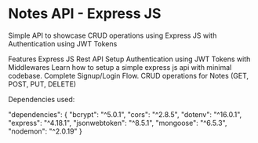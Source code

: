 # Notes API - Express JS
Simple API to showcase CRUD operations using Express JS with Authentication using JWT Tokens

Features
Express JS Rest API Setup
Authentication using JWT Tokens with Middlewares
Learn how to setup a simple express js api with minimal codebase.
Complete Signup/Login Flow.
CRUD operations for Notes (GET, POST, PUT, DELETE)

Dependencies used:

"dependencies": {
        "bcrypt": "^5.0.1",
        "cors": "^2.8.5",
        "dotenv": "^16.0.1",
        "express": "^4.18.1",
        "jsonwebtoken": "^8.5.1",
        "mongoose": "^6.5.3",
        "nodemon": "^2.0.19"
      }
